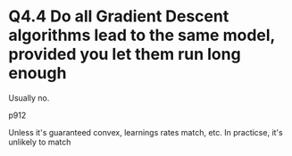 # Q4.4 Do all Gradient Descent algorithms lead to the same model, provided you let them run long enough

Usually no.  

p912

Unless it's guaranteed convex, learnings rates match, etc.  In practicse, it's unlikely to match
